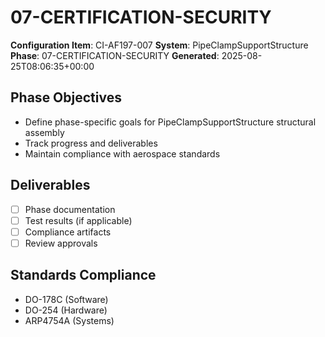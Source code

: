 # 07-CERTIFICATION-SECURITY

**Configuration Item**: CI-AF197-007
**System**: PipeClampSupportStructure
**Phase**: 07-CERTIFICATION-SECURITY
**Generated**: 2025-08-25T08:06:35+00:00

## Phase Objectives
- Define phase-specific goals for PipeClampSupportStructure structural assembly
- Track progress and deliverables
- Maintain compliance with aerospace standards

## Deliverables
- [ ] Phase documentation
- [ ] Test results (if applicable)
- [ ] Compliance artifacts
- [ ] Review approvals

## Standards Compliance
- DO-178C (Software)
- DO-254 (Hardware)
- ARP4754A (Systems)

